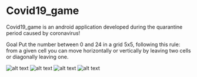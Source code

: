 # Covid19_game

Covid19_game is an android application developed during the quarantine period caused by coronavirus!

Goal
Put the number between 0 and 24 in a grid 5x5, following this rule: from a given cell you can move horizontally or vertically by leaving two cells or diagonally leaving one.

![alt text](https://github.com/MarcoParola/Covid19_game/tree/master/img/grid.png)
![alt text](https://github.com/MarcoParola/Covid19_game/tree/master/img/playing.png)
![alt text](https://github.com/MarcoParola/Covid19_game/tree/master/img/win_grid.png)
![alt text](https://github.com/MarcoParola/Covid19_game/tree/master/img/win_popup.png)
